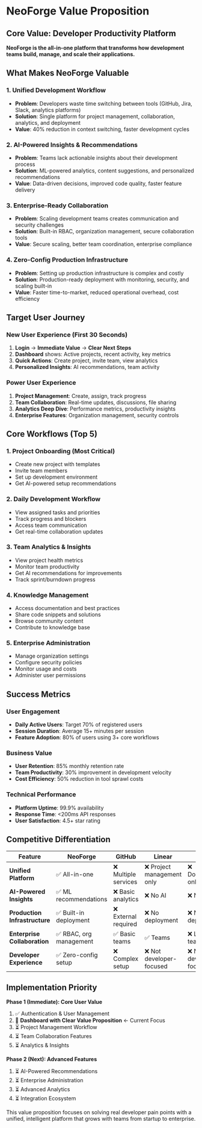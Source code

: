 # NeoForge Value Proposition

## Core Value: Developer Productivity Platform

**NeoForge is the all-in-one platform that transforms how development teams build, manage, and scale their applications.**

## What Makes NeoForge Valuable

### 1. **Unified Development Workflow**
- **Problem**: Developers waste time switching between tools (GitHub, Jira, Slack, analytics platforms)
- **Solution**: Single platform for project management, collaboration, analytics, and deployment
- **Value**: 40% reduction in context switching, faster development cycles

### 2. **AI-Powered Insights & Recommendations**
- **Problem**: Teams lack actionable insights about their development process
- **Solution**: ML-powered analytics, content suggestions, and personalized recommendations
- **Value**: Data-driven decisions, improved code quality, faster feature delivery

### 3. **Enterprise-Ready Collaboration**
- **Problem**: Scaling development teams creates communication and security challenges
- **Solution**: Built-in RBAC, organization management, secure collaboration tools
- **Value**: Secure scaling, better team coordination, enterprise compliance

### 4. **Zero-Config Production Infrastructure**
- **Problem**: Setting up production infrastructure is complex and costly
- **Solution**: Production-ready deployment with monitoring, security, and scaling built-in
- **Value**: Faster time-to-market, reduced operational overhead, cost efficiency

## Target User Journey

### **New User Experience (First 30 Seconds)**
1. **Login** → **Immediate Value** → **Clear Next Steps**
2. **Dashboard** shows: Active projects, recent activity, key metrics
3. **Quick Actions**: Create project, invite team, view analytics
4. **Personalized Insights**: AI recommendations, team activity

### **Power User Experience**
1. **Project Management**: Create, assign, track progress
2. **Team Collaboration**: Real-time updates, discussions, file sharing
3. **Analytics Deep Dive**: Performance metrics, productivity insights
4. **Enterprise Features**: Organization management, security controls

## Core Workflows (Top 5)

### 1. **Project Onboarding** (Most Critical)
- Create new project with templates
- Invite team members
- Set up development environment
- Get AI-powered setup recommendations

### 2. **Daily Development Workflow**
- View assigned tasks and priorities
- Track progress and blockers
- Access team communication
- Get real-time collaboration updates

### 3. **Team Analytics & Insights**
- View project health metrics
- Monitor team productivity
- Get AI recommendations for improvements
- Track sprint/burndown progress

### 4. **Knowledge Management**
- Access documentation and best practices
- Share code snippets and solutions
- Browse community content
- Contribute to knowledge base

### 5. **Enterprise Administration**
- Manage organization settings
- Configure security policies
- Monitor usage and costs
- Administer user permissions

## Success Metrics

### **User Engagement**
- **Daily Active Users**: Target 70% of registered users
- **Session Duration**: Average 15+ minutes per session
- **Feature Adoption**: 80% of users using 3+ core workflows

### **Business Value**
- **User Retention**: 85% monthly retention rate
- **Team Productivity**: 30% improvement in development velocity
- **Cost Efficiency**: 50% reduction in tool sprawl costs

### **Technical Performance**
- **Platform Uptime**: 99.9% availability
- **Response Time**: <200ms API responses
- **User Satisfaction**: 4.5+ star rating

## Competitive Differentiation

| Feature | NeoForge | GitHub | Linear | Notion |
|---------|----------|--------|--------|--------|
| **Unified Platform** | ✅ All-in-one | ❌ Multiple services | ❌ Project management only | ❌ Documentation only |
| **AI-Powered Insights** | ✅ ML recommendations | ❌ Basic analytics | ❌ No AI | ❌ No AI |
| **Production Infrastructure** | ✅ Built-in deployment | ❌ External required | ❌ No deployment | ❌ No deployment |
| **Enterprise Collaboration** | ✅ RBAC, org management | ✅ Basic teams | ✅ Teams | ❌ Limited teams |
| **Developer Experience** | ✅ Zero-config setup | ❌ Complex setup | ❌ Not developer-focused | ❌ Not developer-focused |

## Implementation Priority

**Phase 1 (Immediate): Core User Value**
1. ✅ Authentication & User Management
2. 🔄 **Dashboard with Clear Value Proposition** ← Current Focus
3. ⏳ Project Management Workflow
4. ⏳ Team Collaboration Features
5. ⏳ Analytics & Insights

**Phase 2 (Next): Advanced Features**
1. ⏳ AI-Powered Recommendations
2. ⏳ Enterprise Administration
3. ⏳ Advanced Analytics
4. ⏳ Integration Ecosystem

This value proposition focuses on solving real developer pain points with a unified, intelligent platform that grows with teams from startup to enterprise.
